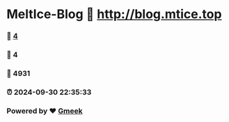 # MeltIce-Blog :link: http://blog.mtice.top 
### :page_facing_up: [4](http://blog.mtice.top/tag.html) 
### :speech_balloon: 4 
### :hibiscus: 4931 
### :alarm_clock: 2024-09-30 22:35:33 
### Powered by :heart: [Gmeek](https://github.com/Meekdai/Gmeek)

